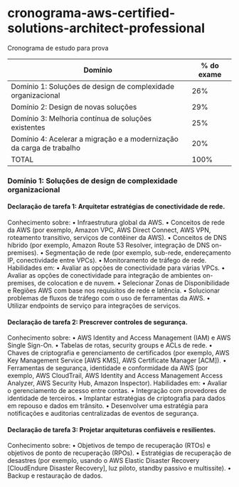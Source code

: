 # cronograma-aws-certified-solutions-architect-professional
Cronograma de estudo para prova


| Domínio                                                              |  % do exame  |
| ------------------------------------------------------               | -----------  |
| Domínio 1: Soluções de design de complexidade organizacional         | 26%          |
| Domínio 2: Design de novas soluções                                  | 29%          |
| Domínio 3: Melhoria contínua de soluções existentes                  | 25%          |
| Domínio 4: Acelerar a migração e a modernização da carga de trabalho | 20%          |
| TOTAL                                                                | 100%         |  


### Domínio 1: Soluções de design de complexidade organizacional

#### Declaração de tarefa 1: Arquitetar estratégias de conectividade de rede.
Conhecimento sobre:
• Infraestrutura global da AWS.
• Conceitos de rede da AWS (por exemplo, Amazon VPC, AWS Direct Connect, AWS VPN,
roteamento transitivo, serviços de contêiner da AWS).
• Conceitos de DNS híbrido (por exemplo, Amazon Route 53 Resolver, integração de DNS
on-premises).
• Segmentação de rede (por exemplo, sub-rede, endereçamento IP, conectividade entre VPCs).
• Monitoramento de tráfego de rede.
Habilidades em:
• Avaliar as opções de conectividade para várias VPCs.
• Avaliar as opções de conectividade para integração de ambientes on-premises,
de colocation e de nuvem.
• Selecionar Zonas de Disponibilidade e Regiões AWS com base nos requisitos
de rede e latência.
• Solucionar problemas de fluxos de tráfego com o uso de ferramentas da AWS.
• Utilizar endpoints de serviço para integrações de serviços.

#### Declaração de tarefa 2: Prescrever controles de segurança.
Conhecimento sobre:
• AWS Identity and Access Management (IAM) e AWS Single Sign-On.
• Tabelas de rotas, security groups e ACLs de rede.
• Chaves de criptografia e gerenciamento de certificados (por exemplo, AWS Key Management
Service [AWS KMS], AWS Certificate Manager [ACM]).
• Ferramentas de segurança, identidade e conformidade da AWS (por exemplo, AWS CloudTrail,
AWS Identity and Access Management Access Analyzer, AWS Security Hub, Amazon Inspector).
Habilidades em:
• Avaliar o gerenciamento de acesso entre contas.
• Integração com provedores de identidade de terceiros.
• Implantar estratégias de criptografia para dados em repouso e dados em trânsito.
• Desenvolver uma estratégia para notificações e auditorias centralizadas
de eventos de segurança.

#### Declaração de tarefa 3: Projetar arquiteturas confiáveis e resilientes.
Conhecimento sobre:
• Objetivos de tempo de recuperação (RTOs) e objetivos de ponto de recuperação (RPOs).
• Estratégias de recuperação de desastres (por exemplo, usando o AWS Elastic Disaster Recovery
[CloudEndure Disaster Recovery], luz piloto, standby passivo e multissite).
• Backup e restauração de dados.
